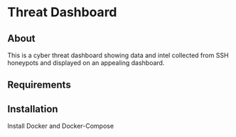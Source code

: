 # Threat Dashboard

## About

This is a cyber threat dashboard showing data and intel collected from SSH honeypots and displayed on an appealing dashboard.

## Requirements

## Installation

Install Docker and Docker-Compose
